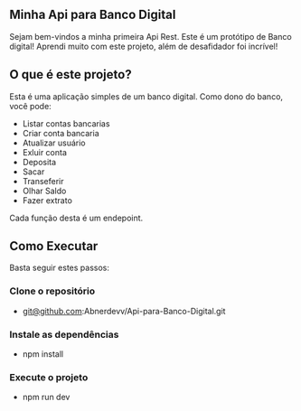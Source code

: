 ## Minha Api para Banco Digital


 Sejam bem-vindos a minha primeira Api Rest. Este é  um protótipo de Banco digital! Aprendi muito com este projeto, além de desafidador foi incrível! 


 ## O que é este projeto?


Esta  é uma aplicação simples de um banco digital. Como dono do banco, você pode:    

- Listar contas bancarias
- Criar conta bancaria
- Atualizar usuário
- Exluir conta
- Deposita
- Sacar
- Transeferir
- Olhar Saldo
- Fazer extrato

Cada função desta é um endepoint.


## Como Executar


Basta seguir estes passos:

### Clone o repositório
- git@github.com:Abnerdevv/Api-para-Banco-Digital.git
### Instale as dependências
- npm install
### Execute o projeto
- npm run dev
